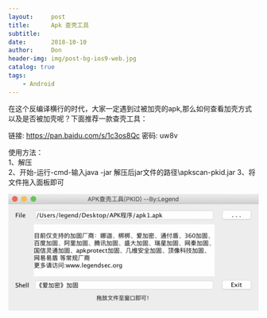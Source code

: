 ```yaml
---
layout:     post
title:      Apk 查壳工具
subtitle:   
date:       2018-10-10
author:     Don
header-img: img/post-bg-ios9-web.jpg
catalog: true
tags:
    - Android
---
```


在这个反编译横行的时代，大家一定遇到过被加壳的apk,那么如何查看加壳方式以及是否被加壳呢？下面推荐一款查壳工具：

链接: https://pan.baidu.com/s/1c3os8Qc 密码: uw8v

使用方法：  
  1、解压  
  2、开始-运行-cmd-输入java -jar 解压后jar文件的路径\apkscan-pkid.jar
  3、将文件拖入面板即可

  <img src="/img/article/pkid.png"/>